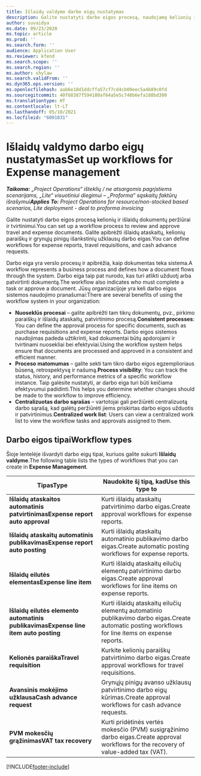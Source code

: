 ```yaml
---
title: Išlaidų valdymo darbo eigų nustatymas
description: Galite nustatyti darbo eigos procesą, naudojamą kelionių ir išlaidų dokumentų peržiūrai ir tvirtinimui.
author: suvaidya
ms.date: 09/23/2020
ms.topic: article
ms.prod: ''
ms.search.form: ''
audience: Application User
ms.reviewer: kfend
ms.search.scope: ''
ms.search.region: ''
ms.author: shylaw
ms.search.validFrom: ''
ms.dyn365.ops.version: ''
ms.openlocfilehash: aab6e18d1ddcffa57cf7cd4cb09eec5a4b89c0fd
ms.sourcegitcommit: 40f68387f594180af64a5e5c748b6efa188bd300
ms.translationtype: HT
ms.contentlocale: lt-LT
ms.lasthandoff: 05/10/2021
ms.locfileid: "6001031"
---
```

# <a name="set-up-workflows-for-expense-management"></a><span data-ttu-id="02c8a-103">Išlaidų valdymo darbo eigų nustatymas</span><span class="sxs-lookup"><span data-stu-id="02c8a-103">Set up workflows for Expense management</span></span>

<span data-ttu-id="02c8a-104">_**Taikoma:** „Project Operations“ išteklių / ne atsargomis pagrįstiems scenarijams, „Lite“ visuotiniui diegimui – „Proforma“ sąskaitų faktūrų išrašymui_</span><span class="sxs-lookup"><span data-stu-id="02c8a-104">_**Applies To:** Project Operations for resource/non-stocked based scenarios, Lite deployment - deal to proforma invoicing_</span></span>

<span data-ttu-id="02c8a-105">Galite nustatyti darbo eigos procesą kelionių ir išlaidų dokumentų peržiūrai ir tvirtinimui.</span><span class="sxs-lookup"><span data-stu-id="02c8a-105">You can set up a workflow process to review and approve travel and expense documents.</span></span> <span data-ttu-id="02c8a-106">Galite apibrėžti išlaidų ataskaitų, kelionių paraiškų ir grynųjų pinigų išankstinių užklausų darbo eigas.</span><span class="sxs-lookup"><span data-stu-id="02c8a-106">You can define workflows for expense reports, travel requisitions, and cash advance requests.</span></span>

<span data-ttu-id="02c8a-107">Darbo eiga yra verslo procesų ir apibrėžia, kaip dokumentas teka sistema.</span><span class="sxs-lookup"><span data-stu-id="02c8a-107">A workflow represents a business process and defines how a document flows through the system.</span></span> <span data-ttu-id="02c8a-108">Darbo eiga taip pat nurodo, kas turi atlikti užduotį arba patvirtinti dokumentą.</span><span class="sxs-lookup"><span data-stu-id="02c8a-108">The workflow also indicates who must complete a task or approve a document.</span></span> <span data-ttu-id="02c8a-109">Jūsų organizacijoje yra keli darbo eigos sistemos naudojimo pranašumai:</span><span class="sxs-lookup"><span data-stu-id="02c8a-109">There are several benefits of using the workflow system in your organization:</span></span>

- <span data-ttu-id="02c8a-110">**Nuoseklūs procesai** – galite apibrėžti tam tikrų dokumentų, pvz., pirkimo paraiškų ir išlaidų ataskaitų, patvirtinimo procesą.</span><span class="sxs-lookup"><span data-stu-id="02c8a-110">**Consistent processes**: You can define the approval process for specific documents, such as purchase requisitions and expense reports.</span></span> <span data-ttu-id="02c8a-111">Darbo eigos sistemos naudojimas padeda užtikrinti, kad dokumentai būtų apdorojami ir tvirtinami nuosekliai bei efektyviai.</span><span class="sxs-lookup"><span data-stu-id="02c8a-111">Using the workflow system helps ensure that documents are processed and approved in a consistent and efficient manner.</span></span>
- <span data-ttu-id="02c8a-112">**Proceso matomumas** – galite sekti tam tikro darbo eigos egzemplioriaus būseną, retrospektyvą ir našumą.</span><span class="sxs-lookup"><span data-stu-id="02c8a-112">**Process visibility**: You can track the status, history, and performance metrics of a specific workflow instance.</span></span> <span data-ttu-id="02c8a-113">Taip galėsite nustatyti, ar darbo eiga turi būti keičiama efektyvumui padidinti.</span><span class="sxs-lookup"><span data-stu-id="02c8a-113">This helps you determine whether changes should be made to the workflow to improve efficiency.</span></span>
- <span data-ttu-id="02c8a-114">**Centralizuotas darbo sąrašas** – vartotojai gali peržiūrėti centralizuotą darbo sąrašą, kad galėtų peržiūrėti jiems priskirtas darbo eigos užduotis ir patvirtinimus.</span><span class="sxs-lookup"><span data-stu-id="02c8a-114">**Centralized work list**: Users can view a centralized work list to view the workflow tasks and approvals assigned to them.</span></span> 

## <a name="workflow-types"></a><span data-ttu-id="02c8a-115">Darbo eigos tipai</span><span class="sxs-lookup"><span data-stu-id="02c8a-115">Workflow types</span></span>

<span data-ttu-id="02c8a-116">Šioje lentelėje išvardyti darbo eigų tipai, kuriuos galite sukurti **Išlaidų valdyme**.</span><span class="sxs-lookup"><span data-stu-id="02c8a-116">The following table lists the types of workflows that you can create in **Expense Management**.</span></span>


|              <span data-ttu-id="02c8a-117"><strong>Tipas</strong></span><span class="sxs-lookup"><span data-stu-id="02c8a-117"><strong>Type</strong></span></span>              |                   <span data-ttu-id="02c8a-118"><strong>Naudokite šį tipą, kad</strong></span><span class="sxs-lookup"><span data-stu-id="02c8a-118"><strong>Use this type to</strong></span></span>                   |
|-------------------------------------------------|-----------------------------------------------------------------------|
|   <span data-ttu-id="02c8a-119"><strong>Išlaidų ataskaitos automatinis patvirtinimas</strong></span><span class="sxs-lookup"><span data-stu-id="02c8a-119"><strong>Expense report auto approval</strong></span></span> |            <span data-ttu-id="02c8a-120">Kurti išlaidų ataskaitų patvirtinimo darbo eigas.</span><span class="sxs-lookup"><span data-stu-id="02c8a-120">Create approval workflows for expense reports.</span></span>             |
|  <span data-ttu-id="02c8a-121"><strong>Išlaidų ataskaitų automatinis publikavimas</strong></span><span class="sxs-lookup"><span data-stu-id="02c8a-121"><strong>Expense report auto posting</strong></span></span>   |        <span data-ttu-id="02c8a-122">Kurti išlaidų ataskaitų automatinio publikavimo darbo eigas.</span><span class="sxs-lookup"><span data-stu-id="02c8a-122">Create automatic posting workflows for expense reports.</span></span>        |
|       <span data-ttu-id="02c8a-123"><strong>Išlaidų eilutės elementas</strong></span><span class="sxs-lookup"><span data-stu-id="02c8a-123"><strong>Expense line item</strong></span></span>        |     <span data-ttu-id="02c8a-124">Kurti išlaidų ataskaitų eilučių elementų patvirtinimo darbo eigas.</span><span class="sxs-lookup"><span data-stu-id="02c8a-124">Create approval workflows for line items on expense reports.</span></span>      |
| <span data-ttu-id="02c8a-125"><strong>Išlaidų eilutės elemento automatinis publikavimas</strong></span><span class="sxs-lookup"><span data-stu-id="02c8a-125"><strong>Expense line item auto posting</strong></span></span> | <span data-ttu-id="02c8a-126">Kurti išlaidų ataskaitų eilučių elementų automatinio publikavimo darbo eigas.</span><span class="sxs-lookup"><span data-stu-id="02c8a-126">Create automatic posting workflows for line items on expense reports.</span></span> |
|       <span data-ttu-id="02c8a-127"><strong>Kelionės paraiška</strong></span><span class="sxs-lookup"><span data-stu-id="02c8a-127"><strong>Travel requisition</strong></span></span>       |          <span data-ttu-id="02c8a-128">Kurkite kelionių paraiškų patvirtinimo darbo eigas.</span><span class="sxs-lookup"><span data-stu-id="02c8a-128">Create approval workflows for travel requisitions.</span></span>           |
|      <span data-ttu-id="02c8a-129"><strong>Avansinis mokėjimo užklausa</strong></span><span class="sxs-lookup"><span data-stu-id="02c8a-129"><strong>Cash advance request</strong></span></span>      |         <span data-ttu-id="02c8a-130">Grynųjų pinigų avanso užklausų patvirtinimo darbo eigų kūrimas.</span><span class="sxs-lookup"><span data-stu-id="02c8a-130">Create approval workflows for cash advance requests.</span></span>          |
|        <span data-ttu-id="02c8a-131"><strong>PVM mokesčių grąžinimas</strong></span><span class="sxs-lookup"><span data-stu-id="02c8a-131"><strong>VAT tax recovery</strong></span></span>        | <span data-ttu-id="02c8a-132">Kurti pridėtinės vertės mokesčio (PVM) susigrąžinimo darbo eigas.</span><span class="sxs-lookup"><span data-stu-id="02c8a-132">Create approval workflows for the recovery of value-added tax (VAT).</span></span>  |


[!INCLUDE[footer-include](../includes/footer-banner.md)]